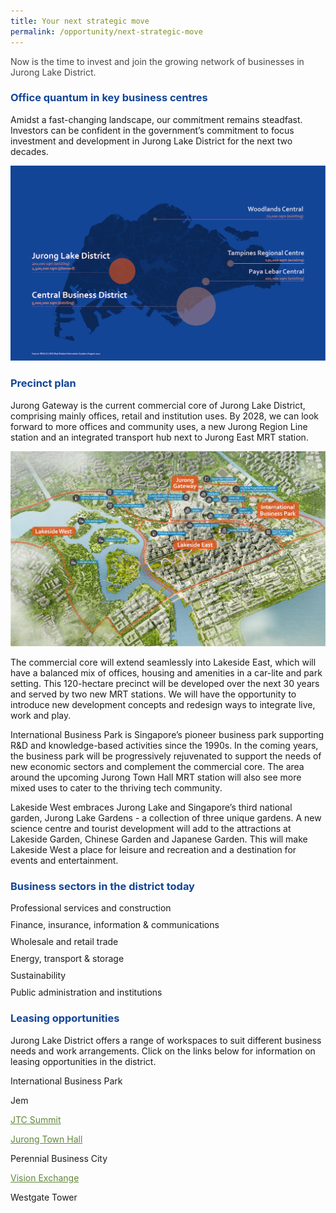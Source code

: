```yaml
---
title: Your next strategic move
permalink: /opportunity/next-strategic-move
---
```

<h4 style="color:#484848; font-weight:normal;margin-top: 0;">Now is the time to invest and join the growing network of businesses in Jurong Lake District.</h4>

<h3 style="color:#124596; font-weight:bold;">Office quantum in key business centres</h3>

Amidst a fast-changing landscape, our commitment remains steadfast. Investors can be confident in the government’s commitment to focus investment and development in Jurong Lake District for the next two decades.

![Business Centres in Singapore](/images/jld_businessregionsB.png)


<!--**Jurong Lake District** <br>
200,000 sqm (existing) 1,400,000 sqm (planned)

**Central Business Business District** <br>
5,000,000 sqm (existing)

**Paya Lebar Central** <br>
200,000 sqm (existing)

**Tampines Regional Centre:** <br>
130,000 sqm (existing)

**Woodlands Central** <br>
70,000 sqm (existing)

*Source: REALIS (URA Real Estate Information System), August 2021.*-->

<h3 style="color:#124596; font-weight:bold;">Precinct plan</h3>

Jurong Gateway is the current commercial core of Jurong Lake District, comprising mainly offices, retail and institution uses. By 2028, we can look forward to more offices and community uses, a new Jurong Region Line station and an integrated transport hub next to Jurong East MRT station.

![District Map for JLD](/images/jld_districtmapC.png)

The commercial core will extend seamlessly into Lakeside East, which will have a balanced mix of offices, housing and amenities in a car-lite and park setting. This 120-hectare precinct will be developed over the next 30 years and served by two new MRT stations. We will have the opportunity to introduce new development concepts and redesign ways to integrate live, work and play.

International Business Park is Singapore’s pioneer business park supporting R&amp;D and knowledge-based activities since the 1990s. In the coming years, the business park will be progressively rejuvenated to support the needs of new economic sectors and complement the commercial core. The area around the upcoming Jurong Town Hall MRT station will also see more mixed uses to cater to the thriving tech community.

Lakeside West embraces Jurong Lake and Singapore’s third national garden, Jurong Lake Gardens - a collection of three unique gardens. A new science centre and tourist development will add to the attractions at Lakeside Garden, Chinese Garden and Japanese Garden. This will make Lakeside West a place for leisure and recreation and a destination for events and entertainment.


<h3 style="color:#124596; font-weight:bold;">Business sectors in the district today</h3>

<p style="margin:10px 0px;">Professional services and construction</p> 
<p style="margin:10px 0px;">Finance, insurance, information &amp; communications </p>
<p style="margin:10px 0px;">Wholesale and retail trade </p>
<p style="margin:10px 0px;">Energy, transport &amp; storage </p>
<p style="margin:10px 0px;">Sustainability </p>
<p style="margin:10px 0px;">Public administration and institutions </p>

<h3 style="color:#124596; font-weight:bold;">Leasing opportunities</h3>

Jurong Lake District offers a range of workspaces to suit different business needs and work arrangements. Click on the links below for information on leasing opportunities in the district.

International Business Park

Jem

<a href="https://www.jtc.gov.sg/industrial-land-and-space/Pages/the-jtc-summit.aspx" style="color:#62863a;">JTC Summit</a>

<a href="https://www.jtc.gov.sg/industrial-land-and-space/Pages/jurong-town-hall.aspx" style="color:#62863a;">Jurong Town Hall</a>

Perennial Business City

<a href="https://www.simlian.com.sg/portfolio/integrated/projects-for-salelease/vision-exchange/additional-info/" style="color:#62863a;">Vision Exchange</a>

Westgate Tower